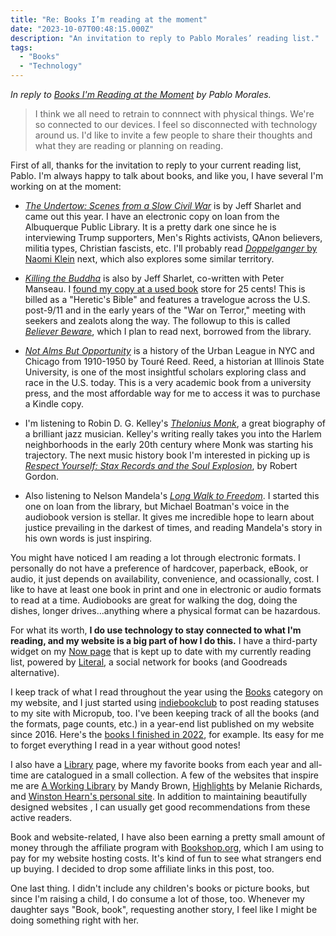 ```yaml
---
title: "Re: Books I’m reading at the moment"
date: "2023-10-07T00:48:15.000Z"
description: "An invitation to reply to Pablo Morales’ reading list."
tags: 
  - "Books"
  - "Technology"
---
```


_In reply to [Books I'm Reading at the Moment](https://lifeofpablo.com/blog/books-im-reading-october-2023) by Pablo Morales._

> I think we all need to retrain to connnect with physical things. We're so connected to our devices. I feel so disconnected with technology around us. I'd like to invite a few people to share their thoughts and what they are reading or planning on reading.

First of all, thanks for the invitation to reply to your current reading list, Pablo. I'm always happy to talk about books, and like you, I have several I'm working on at the moment:

- _[The Undertow: Scenes from a Slow Civil War](https://bookshop.org/p/books/the-undertow-scenes-from-a-slow-civil-war-jeff-sharlet/18515351?ean=9781324006497)_ is by Jeff Sharlet and came out this year. I have an electronic copy on loan from the Albuquerque Public Library. It is a pretty dark one since he is interviewing Trump supporters, Men's Rights activists, QAnon believers, militia types, Christian fascists, etc. I'll probably read [_Doppelganger_ by Naomi Klein](https://bookshop.org/p/books/doppelganger-a-trip-into-the-mirror-world-naomi-klein/20025222?ean=9780374610326) next, which also explores some similar territory.

- _[Killing the Buddha](https://bookshop.org/p/books/killing-the-buddha-a-heretic-s-bible-peter-manseau/951416?ean=9780743232777)_ is also by Jeff Sharlet, co-written with Peter Manseau. I [found my copy at a used book](https://nicksimson.com/notes/killing-the-buddha/) store for 25 cents! This is billed as a "Heretic's Bible" and features a travelogue across the U.S. post-9/11 and in the early years of the "War on Terror," meeting with seekers and zealots along the way. The followup to this is called _[Believer Beware](https://bookshop.org/p/books/believer-beware-first-person-dispatches-from-the-margins-of-faith-peter-manseau/9018891?ean=9780807077399)_, which I plan to read next, borrowed from the library.

- [_Not Alms But Opportunity_](https://bookshop.org/p/books/not-alms-but-opportunity-the-urban-league-and-the-politics-of-racial-uplift-1910-1950-toure-f-reed/10081693?ean=9780807859025) is a history of the Urban League in NYC and Chicago from 1910-1950 by Touré Reed. Reed, a historian at Illinois State University, is one of the most insightful scholars exploring class and race in the U.S. today. This is a very academic book from a university press, and the most affordable way for me to access it was to purchase a Kindle copy.

- I'm listening to Robin D. G. Kelley's _[Thelonius Monk](https://bookshop.org/p/books/thelonious-monk-the-life-and-times-of-an-american-original-robin-kelley/10584408?ean=9781439190463)_, a great biography of a brilliant jazz musician. Kelley's writing really takes you into the Harlem neighborhoods in the early 20th century where Monk was starting his trajectory. The next music history book I'm interested in picking up is _[Respect Yourself: Stax Records and the Soul Explosion](https://bookshop.org/p/books/respect-yourself-stax-records-and-the-soul-explosion-robert-gordon/10870357?ean=9781608194162)_, by Robert Gordon.

- Also listening to Nelson Mandela's _[Long Walk to Freedom](https://bookshop.org/p/books/long-walk-to-freedom-the-autobiography-of-nelson-mandela-nelson-mandela/111838?ean=9780316548182)_. I started this one on loan from the library, but Michael Boatman's voice in the audiobook version is stellar. It gives me incredible hope to learn about justice prevailing in the darkest of times, and reading Mandela's story in his own words is just inspiring.

You might have noticed I am reading a lot through electronic formats. I personally do not have a preference of hardcover, paperback, eBook, or audio, it just depends on availability, convenience, and ocassionally, cost. I like to have at least one book in print and one in electronic or audio formats to read at a time. Audiobooks are great for walking the dog, doing the dishes, longer drives...anything where a physical format can be hazardous.

For what its worth, **I do use technology to stay connected to what I'm reading, and my website is a big part of how I do this.** I have a third-party widget on my [Now page](https://nicksimson.com/now/) that is kept up to date with my currently reading list, powered by [Literal](https://literal.club/), a social network for books (and Goodreads alternative).

I keep track of what I read throughout the year using the [Books](/tags/books.html) category on my website, and I just started using [indiebookclub](https://indiebookclub.biz/users/nicksimson.com) to post reading statuses to my site with Micropub, too. I've been keeping track of all the books (and the formats, page counts, etc.) in a year-end list published on my website since 2016. Here's the [books I finished in 2022](https://nicksimson.com/posts/2022-in-books/), for example. Its easy for me to forget everything I read in a year without good notes!

I also have a [Library](/library.html) page, where my favorite books from each year and all-time are catalogued in a small collection. A few of the websites that inspire me are [A Working Library](https://aworkinglibrary.com/) by Mandy Brown, [Highlights](https://highlights.melanie-richards.com/) by Melanie Richards, and [Winston Hearn's personal site](https://www.winstonhearn.com/). In addition to maintaining beautifully designed websites , I can usually get good recommendations from these active readers.

Book and website-related, I have also been earning a pretty small amount of money through the affiliate program with [Bookshop.org](https://bookshop.org/shop/nsmsn), which I am using to pay for my website hosting costs. It's kind of fun to see what strangers end up buying. I decided to drop some affiliate links in this post, too.

One last thing. I didn't include any children's books or picture books, but since I'm raising a child, I do consume a lot of those, too. Whenever my daughter says "Book, book", requesting another story, I feel like I might be doing something right with her.
